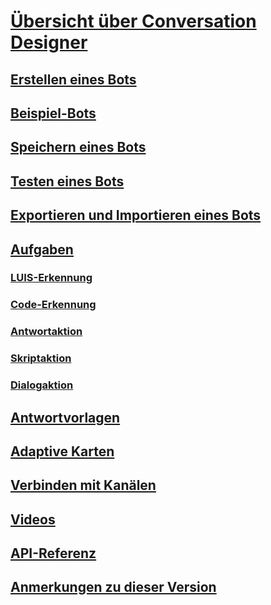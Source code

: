 # [Übersicht über Conversation Designer](index.md)
## [Erstellen eines Bots](conversation-designer-create-bot.md)
## [Beispiel-Bots](conversation-designer-sample-bots.md)
## [Speichern eines Bots](conversation-designer-save-bot.md)
## [Testen eines Bots](conversation-designer-debug-bot.md)
## [Exportieren und Importieren eines Bots](conversation-designer-export-import-bot.md)
## [Aufgaben](conversation-designer-tasks.md)
### [LUIS-Erkennung](conversation-designer-luis.md)
### [Code-Erkennung](conversation-designer-code-recognizer.md)
### [Antwortaktion](conversation-designer-reply.md)
### [Skriptaktion](conversation-designer-script-function.md)
### [Dialogaktion](conversation-designer-dialogues.md)
## [Antwortvorlagen](conversation-designer-response-templates.md)
## [Adaptive Karten](conversation-designer-adaptive-cards.md)
## [Verbinden mit Kanälen](conversation-designer-deploy.md)
## [Videos](conversation-designer-videos.md)
## [API-Referenz](conversation-designer-context-object.md)
## [Anmerkungen zu dieser Version](conversation-designer-release-notes.md)
